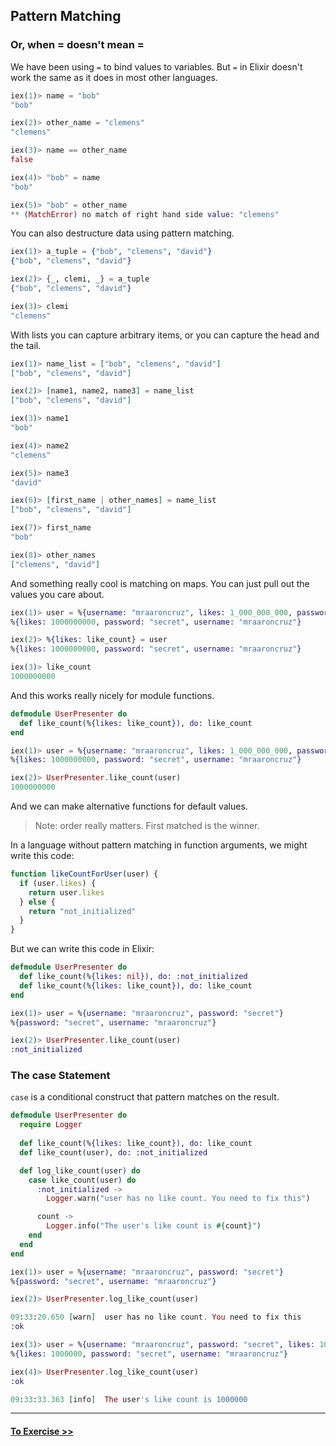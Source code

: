 ## Pattern Matching 
### Or, when = doesn't mean =

We have been using `=` to bind values to variables. But `=` in Elixir doesn't work the same as it does in most other languages.

```elixir
iex(1)> name = "bob"
"bob"

iex(2)> other_name = "clemens"
"clemens"

iex(3)> name == other_name
false

iex(4)> "bob" = name
"bob"

iex(5)> "bob" = other_name
** (MatchError) no match of right hand side value: "clemens"
```



You can also destructure data using pattern matching.

```elixir
iex(1)> a_tuple = {"bob", "clemens", "david"}
{"bob", "clemens", "david"}

iex(2)> {_, clemi, _} = a_tuple
{"bob", "clemens", "david"}

iex(3)> clemi
"clemens"
```



With lists you can capture arbitrary items, or you can capture the head and the tail.

```elixir
iex(1)> name_list = ["bob", "clemens", "david"]
["bob", "clemens", "david"]

iex(2)> [name1, name2, name3] = name_list
["bob", "clemens", "david"]

iex(3)> name1
"bob"

iex(4)> name2
"clemens"

iex(5)> name3
"david"

iex(6)> [first_name | other_names] = name_list
["bob", "clemens", "david"]

iex(7)> first_name
"bob"

iex(8)> other_names
["clemens", "david"]
```



And something really cool is matching on maps. You can just pull out the values you care about.

```elixir
iex(1)> user = %{username: "mraaroncruz", likes: 1_000_000_000, password: "secret"}
%{likes: 1000000000, password: "secret", username: "mraaroncruz"}

iex(2)> %{likes: like_count} = user
%{likes: 1000000000, password: "secret", username: "mraaroncruz"}

iex(3)> like_count
1000000000
```



And this works really nicely for module functions.

```elixir
defmodule UserPresenter do
  def like_count(%{likes: like_count}), do: like_count
end

iex(1)> user = %{username: "mraaroncruz", likes: 1_000_000_000, password: "secret"}
%{likes: 1000000000, password: "secret", username: "mraaroncruz"}

iex(2)> UserPresenter.like_count(user)
1000000000
```



And we can make alternative functions for default values.

> Note: order really matters. First matched is the winner.

In a language without pattern matching in function arguments, we might write this code:

```js
function likeCountForUser(user) {
  if (user.likes) {
    return user.likes
  } else {
    return "not_initialized"
  }
}
```

But we can write this code in Elixir:

```elixir
defmodule UserPresenter do
  def like_count(%{likes: nil}), do: :not_initialized
  def like_count(%{likes: like_count}), do: like_count
end

iex(1)> user = %{username: "mraaroncruz", password: "secret"}
%{password: "secret", username: "mraaroncruz"}

iex(2)> UserPresenter.like_count(user)
:not_initialized
```



### The case Statement

`case` is a conditional construct that pattern matches on the result.

```elixir
defmodule UserPresenter do
  require Logger
  
  def like_count(%{likes: like_count}), do: like_count
  def like_count(user), do: :not_initialized

  def log_like_count(user) do
    case like_count(user) do
      :not_initialized ->
        Logger.warn("user has no like count. You need to fix this")

      count ->
        Logger.info("The user's like count is #{count}")
    end
  end
end

iex(1)> user = %{username: "mraaroncruz", password: "secret"}
%{password: "secret", username: "mraaroncruz"}

iex(2)> UserPresenter.log_like_count(user)

09:33:20.650 [warn]  user has no like count. You need to fix this
:ok

iex(3)> user = %{username: "mraaroncruz", password: "secret", likes: 1000000}
%{likes: 1000000, password: "secret", username: "mraaroncruz"}

iex(4)> UserPresenter.log_like_count(user)
:ok

09:33:33.363 [info]  The user's like count is 1000000

```



----------------

#### [To Exercise >>](./concrete_practice.md)

